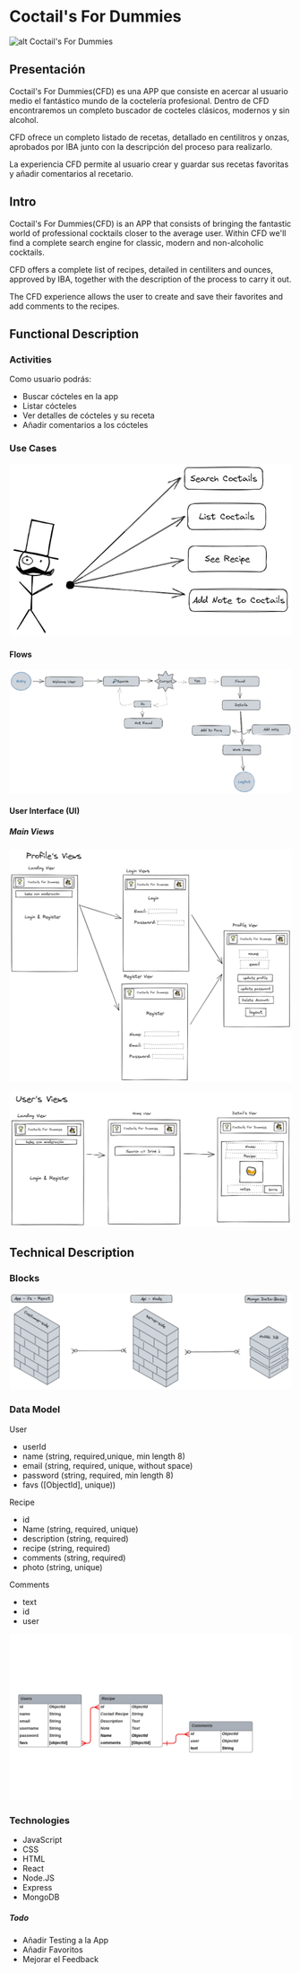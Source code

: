 # Coctail's For Dummies

![alt Coctail's For Dummies](https://media4.giphy.com/media/3og0IB9TepluVHcMFy/giphy.gif?cid=ecf05e47trozfhtaha13tc14f154amsq8fmtqbscgbnxbabs&rid=giphy.gif&ct=g)

## Presentación

Coctail's For Dummies(CFD) es una APP que consiste en acercar al usuario medio el fantástico mundo de la coctelería profesional. Dentro de CFD encontraremos un completo buscador de cocteles clásicos, modernos y sin alcohol.

CFD ofrece un completo listado de recetas, detallado en centilitros y onzas, aprobados por IBA junto con la descripción del proceso para realizarlo.

La experiencia CFD permite al usuario crear y guardar sus  recetas favoritas y añadir comentarios al recetario.

## Intro
Coctail's For Dummies(CFD) is an APP that consists of bringing the fantastic world of professional cocktails closer to the average user. Within CFD we'll  find a complete search engine for classic, modern and non-alcoholic cocktails.

CFD offers a complete list of recipes, detailed in centiliters and ounces, approved by IBA, together with the description of the process to carry it out.

The CFD experience allows the user to create and save their favorites and add comments to the recipes.

## Functional Description

### Activities
Como usuario podrás:

- Buscar cócteles en la app
- Listar cócteles
- Ver detalles de cócteles y su receta
- Añadir comentarios a los cócteles


### Use Cases

![alt](./images/use-cases.png)


#### Flows

![alt](./images/Flow.png)



#### User Interface (UI)


##### Main Views


![alt](./images/profile-view.png)

![alt](./images/users-view.png)

## Technical Description

### Blocks

![alt](./images/block.png)

### Data Model



User
- userId
- name (string, required,unique, min length 8)
- email (string, required, unique, without space)
- password (string, required, min length 8)
- favs ([ObjectId], unique))


Recipe
- id
- Name (string, required, unique)
- description (string, required)
- recipe (string, required)
- comments (string, required)
- photo (string, unique)


Comments
- text
- id 
- user

![alt](./images/ERD.png)

### Technologies

- JavaScript
- CSS
- HTML
- React
- Node.JS
- Express
- MongoDB


##### Todo

- Añadir Testing a la App
- Añadir Favoritos
- Mejorar el Feedback


